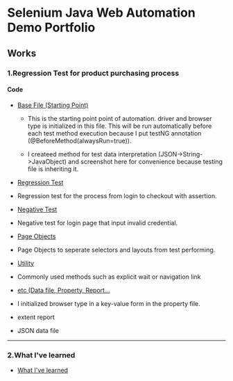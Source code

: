 # Selenium Java Web Automation Demo Portfolio

## Works
### 1.Regression Test for product purchasing process

#### Code

* [Base File (Starting Point)](https://github.com/wohu8292/SeleniumWebTesting_Portfolio_DemoProject/blob/main/src/test/java/testComponents/BaseTest.java)

  * This is the starting point point of automation. driver and browser type is initialized in this file. This will be run automatically before each test method execution because I put testNG annotation (@BeforeMethod(alwaysRun=true)).
    
  * I createed method for test data interpretation (JSON->String->JavaObject) and screenshot here for convenience because testing file is inheriting it. 
  
* [Regression Test](https://github.com/wohu8292/SeleniumWebTesting_Portfolio_DemoProject/blob/main/src/test/java/tests/TestPractice.java)

 * Regression test for the process from login to checkout with assertion.

* [Negative Test](https://github.com/wohu8292/SeleniumWebTesting_Portfolio_DemoProject/blob/main/src/test/java/tests/ErrorValidation.java)

 * Negative test for login page that input invalid credential.
  
* [Page Objects](https://github.com/wohu8292/SeleniumWebTesting_Portfolio_DemoProject/tree/main/src/main/java/pageObjects)

 * Page Objects to seperate selectors and layouts from test performing.
  
* [Utility](https://github.com/wohu8292/SeleniumWebTesting_Portfolio_DemoProject/blob/main/src/main/java/abstractComponents/Utility.java)

 * Commonly used methods such as explicit wait or navigation link

* [etc (Data file, Property, Report...](https://github.com/wohu8292/SeleniumWebTesting_Portfolio_DemoProject/tree/main/src/main/java/resources)
  
 * I initialized browser type in a key-value form in the property file.
 * extent report
 * JSON data file

--------------

### 2.What I've learned

* [What I've learned](https://github.com/wohu8292/SeleniumWebTesting_Learning)



